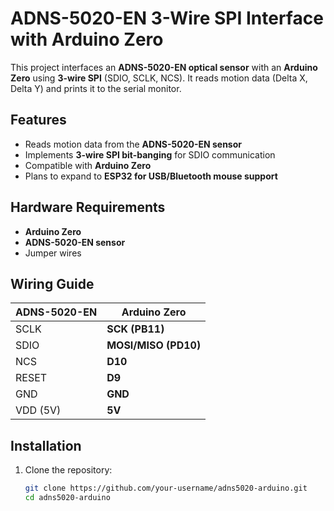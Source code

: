 # ADNS-5020-EN 3-Wire SPI Interface with Arduino Zero

This project interfaces an **ADNS-5020-EN optical sensor** with an **Arduino Zero** using **3-wire SPI** (SDIO, SCLK, NCS). 
It reads motion data (Delta X, Delta Y) and prints it to the serial monitor.

## Features
- Reads motion data from the **ADNS-5020-EN sensor**
- Implements **3-wire SPI bit-banging** for SDIO communication
- Compatible with **Arduino Zero**
- Plans to expand to **ESP32 for USB/Bluetooth mouse support**

## Hardware Requirements
- **Arduino Zero**
- **ADNS-5020-EN sensor**
- Jumper wires

## Wiring Guide
| ADNS-5020-EN | Arduino Zero |
|--------------|--------------|
| SCLK         | **SCK (PB11)** |
| SDIO         | **MOSI/MISO (PD10)** |
| NCS          | **D10** |
| RESET        | **D9** |
| GND          | **GND** |
| VDD (5V)     | **5V** |

## Installation
1. Clone the repository:
   ```bash
   git clone https://github.com/your-username/adns5020-arduino.git
   cd adns5020-arduino